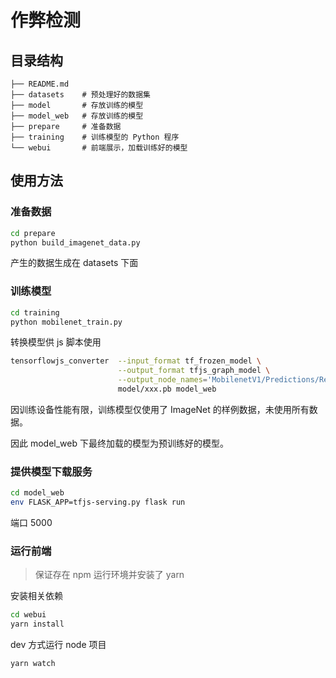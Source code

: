 # 作弊检测

## 目录结构

```
├── README.md                
├── datasets    # 预处理好的数据集        
├── model       # 存放训练的模型         
├── model_web   # 存放训练的模型      
├── prepare     # 准备数据
├── training    # 训练模型的 Python 程序
└── webui       # 前端展示，加载训练好的模型
```

## 使用方法

### 准备数据

```bash
cd prepare
python build_imagenet_data.py 
```

产生的数据生成在 datasets 下面

### 训练模型

```bash
cd training
python mobilenet_train.py
```

转换模型供 js 脚本使用

```bash
tensorflowjs_converter  --input_format tf_frozen_model \
                        --output_format tfjs_graph_model \
                        --output_node_names='MobilenetV1/Predictions/Reshape_1'  \
                        model/xxx.pb model_web
```

因训练设备性能有限，训练模型仅使用了 ImageNet 的样例数据，未使用所有数据。

因此 model_web 下最终加载的模型为预训练好的模型。

### 提供模型下载服务

```bash
cd model_web
env FLASK_APP=tfjs-serving.py flask run
```

端口 5000

### 运行前端

> 保证存在 npm 运行环境并安装了 yarn

安装相关依赖

```bash
cd webui
yarn install
```

dev 方式运行 node 项目

```bash
yarn watch
```